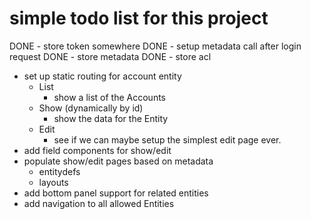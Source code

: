 # simple todo list for this project
DONE - store token somewhere
DONE - setup metadata call after login request
DONE - store metadata
DONE - store acl
- set up static routing for account entity
  - List
    - show a list of the Accounts
  - Show (dynamically by id)
    - show the data for the Entity
  - Edit
    - see if we can maybe setup the simplest edit page ever.
- add field components for show/edit
- populate show/edit pages based on metadata
  - entitydefs 
  - layouts
- add bottom panel support for related entities
- add navigation to all allowed Entities